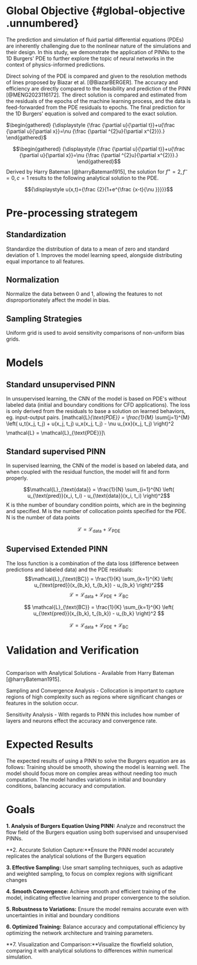 # Global Objective {#global-objective .unnumbered}

The prediction and simulation of fluid partial differential equations
(PDEs) are inherently challenging due to the nonlinear nature of the
simulations and their design. In this study, we demonstrate the
application of PINNs to the 1D Burgers' PDE to further explore the topic
of neural networks in the context of physics-informed predictions.

Direct solving of the PDE is compared and given to the resolution
methods of lines proposed by Biazar et al. [@BiazarBERGER]. The accuracy
and efficiency are directly compared to the feasibility and prediction
of the PINN [@MENG2023116172]. The direct solution is compared and
estimated from the residuals of the epochs of the machine learning
process, and the data is feed-forwarded from the PDE residuals to
epochs. The final prediction for the 1D Burgers' equation is solved and
compared to the exact solution.

$\begin{gathered}
    {\displaystyle {\frac {\partial u}{\partial t}}+u{\frac {\partial u}{\partial x}}=\nu {\frac {\partial ^{2}u}{\partial x^{2}}}.}
\end{gathered}$

$$\begin{gathered}
    {\displaystyle {\frac {\partial u}{\partial t}}+u{\frac {\partial u}{\partial x}}=\nu {\frac {\partial ^{2}u}{\partial x^{2}}}.}
\end{gathered}$$ Derived by Harry Bateman [@harryBateman1915], the
solution for $f^{+}=2, f^{-}=0, c=1$ results to the following analytical
solution to the PDE.

$${\displaystyle u(x,t)={\frac {2}{1+e^{\frac {x-t}{\nu }}}}}$$

# Pre-processing strategem

## Standardization

Standardize the distribution of data to a mean of zero and standard
deviation of 1. Improves the model learning speed, alongside
distributing equal importance to all features.

## Normalization

Normalize the data between 0 and 1, allowing the features to not
disproportionately affect the model in bias.

## Sampling Strategies

Uniform grid is used to avoid sensitivity comparisons of non-uniform
bias grids.

# Models

## Standard unsupervised PINN

In unsupervised learning, the CNN of the model is based on PDE's without
labeled data (initial and boundary conditions for CFD applications). The
loss is only derived from the residuals to base a solution on learned
behaviors, eg. input-output pairs.
\[mathcal{L}_{\text{PDE}} = \frac{1}{M} \sum_{j=1}^{M} \left( u_t(x_j, t_j) + u(x_j, t_j) u_x(x_j, t_j) - \nu u_{xx}(x_j, t_j) \right)^2$$
$$\mathcal{L} = \mathcal{L}_{\text{PDE}}]\

##  Standard supervised PINN

In supervised learning, the CNN of the model is based on labeled data,
and when coupled with the residual function, the model will fit and form
properly.

$$\mathcal{L}_{\text{data}} = \frac{1}{N} \sum_{i=1}^{N} \left( u_{\text{pred}}(x_i, t_i) - u_{\text{data}}(x_i, t_i) \right)^2$$
K is thhe number of boundary condition points, which are in the
beginning and specified. M is the number of collocation points specified
for the PDE. N is the number of data points

$$\mathcal{L} = \mathcal{L}_{\text{data}} + \mathcal{L}_{\text{PDE}}$$

## Supervised Extended PINN

The loss function is a combination of the data loss (difference between
predictions and labeled data) and the PDE residuals:
$$\mathcal{L}_{\text{BC}} = \frac{1}{K} \sum_{k=1}^{K} \left( u_{\text{pred}}(x_{b_k}, t_{b_k}) - u_{b_k} \right)^2$$
$$\mathcal{L} = \mathcal{L}_{\text{data}} + \mathcal{L}_{\text{PDE}} + \mathcal{L}_{\text{BC}}$$

$$
\mathcal{L}_{\text{BC}} = \frac{1}{K} \sum_{k=1}^{K} \left( u_{\text{pred}}(x_{b_k}, t_{b_k}) - u_{b_k} \right)^2
$$

$$
\mathcal{L} = \mathcal{L}_{\text{data}} + \mathcal{L}_{\text{PDE}} + \mathcal{L}_{\text{BC}}
$$



# Validation and Verification

\
Comparison with Analytical Solutions - Available from Harry Bateman
[@harryBateman1915].

Sampling and Convergence Analysis - Collocation is important to capture
regions of high complexity such as regions where significant changes or
features in the solution occur.

Sensitivity Analysis - With regards to PINN this includes how number of
layers and neurons effect the accuracy and convergence rate.

# Expected Results

The expected results of using a PINN to solve the Burgers equation are
as follows: Training should be smooth, showing the model is learning
well. The model should focus more on complex areas without needing too
much computation. The model handles variations in initial and boundary
conditions, balancing accuracy and computation.

# Goals

**1. Analysis of Burgers Equation Using PINN:** Analyze and reconstruct
the flow field of the Burgers equation using both supervised and
unsupervised PINNs.

**2. Accurate Solution Capture:**Ensure the PINN model accurately
replicates the analytical solutions of the Burgers equation

**3. Effective Sampling:** Use smart sampling techniques, such as
adaptive and weighted sampling, to focus on complex regions with
significant changes

**4. Smooth Convergence:** Achieve smooth and efficient training of the
model, indicating effective learning and proper convergence to the
solution.

**5. Robustness to Variations:** Ensure the model remains accurate even
with uncertainties in initial and boundary conditions

**6. Optimized Training:** Balance accuracy and computational efficiency
by optimizing the network architecture and training parameters.

**7. Visualization and Comparison:**Visualize the flowfield solution,
comparing it with analytical solutions to differences within numerical
simulation.
